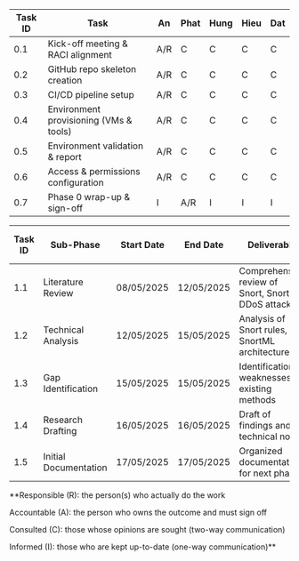 | Task ID |                   Task                   |   An  |  Phat |  Hung |  Hieu |  Dat |
| ------- | ---------------------------------------- | ----- | ----- | ----- | ----- | ---- |
|   0.1   |  Kick-off meeting & RACI alignment       |  A/R  |   C   |   C   |   C   |   C  |(DONE)
|   0.2   |  GitHub repo skeleton creation           |  A/R  |   C   |   C   |   C   |   C  |(DONE)
|   0.3   |  CI/CD pipeline setup                    |  A/R  |   C   |   C   |   C   |   C  |(DONE)
|   0.4   |  Environment provisioning (VMs & tools)  |  A/R  |   C   |   C   |   C   |   C  |(DONE)
|   0.5   |  Environment validation & report         |  A/R  |   C   |   C   |   C   |   C  |(DONE)
|   0.6   |  Access & permissions configuration      |  A/R  |   C   |   C   |   C   |   C  |(DONE)
|   0.7   |  Phase 0 wrap-up & sign-off              |  I    |  A/R  |   I   |   I   |   I  |(DONE)




| Task ID |      Sub-Phase        |   Start Date   |   End Date   |                   Deliverable                        |   Person in Charge   |
| ------- | --------------------- | -------------- | ------------ | ---------------------------------------------------- | -------------------- |
|   1.1   | Literature Review     | 08/05/2025     | 12/05/2025   | Comprehensive review of Snort, SnortML, DDoS attacks | Whole team           |
|   1.2   | Technical Analysis    | 12/05/2025     | 15/05/2025   | Analysis of Snort rules, SnortML architecture        | Dat, Hieu            |
|   1.3   | Gap Identification    | 15/05/2025     | 15/05/2025   | Identification of weaknesses in existing methods     | An, Hung             |
|   1.4   | Research Drafting     | 16/05/2025     | 16/05/2025   | Draft of findings and technical notes                | Phat, Dat, Hieu      |
|   1.5   | Initial Documentation | 17/05/2025     | 17/05/2025   | Organized documentation for next phases              | Phat, An             |






**Responsible (R): the person(s) who actually do the work

Accountable (A): the person who owns the outcome and must sign off

Consulted (C): those whose opinions are sought (two-way communication)

Informed (I): those who are kept up-to-date (one-way communication)**
